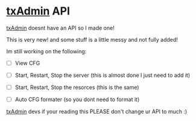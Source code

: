 # [txAdmin](https://github.com/tabarra/txAdmin) API

[txAdmin](https://github.com/tabarra/txAdmin) doesnt have an API so I made one!

This is very new! and some stuff is a little messy and not fully added!

Im still working on the following:

- [ ] View CFG

- [ ] Start, Restart, Stop the server (this is almost done I just need to add it)

- [ ] Start, Restart, Stop the resorces (this is the same)

- [ ] Auto CFG formater (so you dont need to format it)

[txAdmin](https://github.com/tabarra/txAdmin) devs if your reading this PLEASE don't change ur API to much :)